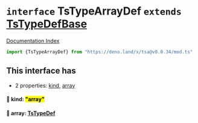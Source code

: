 # `interface` TsTypeArrayDef `extends` [TsTypeDefBase](../private.interface.TsTypeDefBase/README.md)

[Documentation Index](../README.md)

```ts
import {TsTypeArrayDef} from "https://deno.land/x/tsa@v0.0.34/mod.ts"
```

## This interface has

- 2 properties:
[kind](#-kind-array),
[array](#-array-tstypedef)


#### 📄 kind: <mark>"array"</mark>



#### 📄 array: [TsTypeDef](../type.TsTypeDef/README.md)



